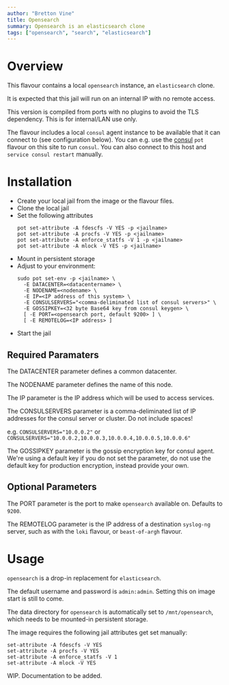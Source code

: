 ```yaml
---
author: "Bretton Vine"
title: Opensearch
summary: Opensearch is an elasticsearch clone
tags: ["opensearch", "search", "elasticsearch"]
---
```


# Overview

This flavour contains a local `opensearch` instance, an `elasticsearch` clone.

It is expected that this jail will run on an internal IP with no remote access.

This version is compiled from ports with no plugins to avoid the TLS dependency. This is for internal/LAN use only.

The flavour includes a local ```consul``` agent instance to be available that it can connect to (see configuration below). You can e.g. use the [consul](https://potluck.honeyguide.net/blog/consul/) ```pot``` flavour on this site to run ```consul```. You can also connect to this host and ```service consul restart``` manually.

# Installation

* Create your local jail from the image or the flavour files.
* Clone the local jail
* Set the following attributes 
  ```
  pot set-attribute -A fdescfs -V YES -p <jailname>
  pot set-attribute -A procfs -V YES -p <jailname>
  pot set-attribute -A enforce_statfs -V 1 -p <jailname>
  pot set-attribute -A mlock -V YES -p <jailname>
  ```
* Mount in persistent storage
* Adjust to your environment:
  ```
  sudo pot set-env -p <jailname> \
    -E DATACENTER=<datacentername> \
    -E NODENAME=<nodename> \
    -E IP=<IP address of this system> \
    -E CONSULSERVERS="<comma-deliminated list of consul servers>" \
    -E GOSSIPKEY=<32 byte Base64 key from consul keygen> \
    [ -E PORT=<opensearch port, default 9200> ] \
    [ -E REMOTELOG=<IP address> ]
  ```
* Start the jail

## Required Paramaters
The DATACENTER parameter defines a common datacenter.

The NODENAME parameter defines the name of this node.

The IP parameter is the IP address which will be used to access services.

The CONSULSERVERS parameter is a comma-deliminated list of IP addresses for the consul server or cluster. Do not include spaces!

e.g. ```CONSULSERVERS="10.0.0.2"``` or ```CONSULSERVERS="10.0.0.2,10.0.0.3,10.0.0.4,10.0.0.5,10.0.0.6"```

The GOSSIPKEY parameter is the gossip encryption key for consul agent. We're using a default key if you do not set the parameter, do not use the default key for production encryption, instead provide your own.

## Optional Parameters

The PORT parameter is the port to make `opensearch` available on. Defaults to `9200`.

The REMOTELOG parameter is the IP address of a destination ```syslog-ng``` server, such as with the ```loki``` flavour, or ```beast-of-argh``` flavour.

# Usage

`opensearch` is a drop-in replacement for `elasticsearch`. 

The default username and password is `admin:admin`. Setting this on image start is still to come.

The data directory for `opensearch` is automatically set to `/mnt/opensearch`, which needs to be mounted-in persistent storage.

The image requires the following jail attributes get set manually:
```
set-attribute -A fdescfs -V YES
set-attribute -A procfs -V YES
set-attribute -A enforce_statfs -V 1
set-attribute -A mlock -V YES
```

WIP. Documentation to be added.
